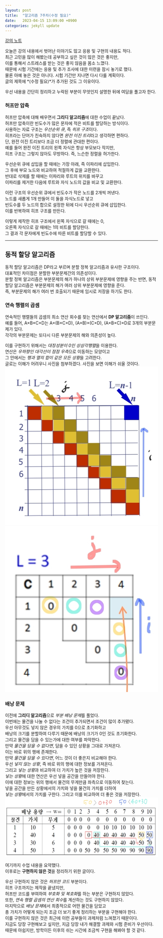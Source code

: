 ```yaml
---
layout: post
title:  "알고리즘 7주차(수정 필요)"
date:   2023-04-15 13:09:00 +0900
categories: jekyll update
---
```

[강의 노트](https://harmonious-beluga-1f5.notion.site/7-dcdb485c5189427db4dd098a1ddd3093)

오늘은 강의 내용에서 벗어난 이야기도 많고 응용 및 구현의 내용도 적다.\
최근 고민을 많이 해봤는데 공부하고 싶은 것이 많은 것은 좋지만,\
이를 통해서 스트레스를 받는 것은 좋지 않음을 몸소 느꼈다.\
때문에 시험 기간에는 응용 및 추가 조사에 대한 미련을 잠시 놓기로 했다.\
물론 아예 놓은 것은 아니다. 시험 기간만 지나면 다시 다룰 계획이다.\
글의 제목에 *(수정 필요)*가 추가된 것도 그 이유이다. 

우선 내용을 간단히 정리하고 누락된 부분이 무엇인지 설명한 뒤에 여담을 풀고자 한다.

### 허프만 압축
허프만 압축에 대해 배우면서 **그리디 알고리즘**에 대한 수업이 끝났다.\
허프만 압축이란 빈도수가 많은 문자에 적은 비트를 할당하는 방식이다.\
사용하는 자료 구조는 *우선순위 큐*, 즉 *히프 구조*이다.\
히프라는 단어가 친숙하지 않다면 *완전 이진 트리*라고 생각하면 편하다.\
단, 완전 이진 트리보다 조금 더 정렬에 관대한 편이다.\
예를 들어 완전 이진 트리의 왼쪽 자식은 항상 부모보다 작지만,\
히프 구조는 그렇지 않아도 무방하다. 즉, 느슨한 정렬을 허가한다.

우선순위 큐에 삽입을 할 때에는 가장 아래, 즉 이파리에 삽입한다.\
그 후에 부모 노드와 비교하여 적절하게 값을 교환한다.\
반대로 삭제를 할 때에는 이파리와 루트의 위치를 바꾸고\
이파리를 제거한 다음에 루트와 자식 노드의 값을 비교 및 교환한다.

이런 구조의 우선순위 큐에서 빈도수가 작은 노드를 2개씩 꺼낸다.\
노드를 새롭게 1개 만들어 이 둘을 자식노드로 넣고\
빈도수를 두 노드의 합으로 설정한 뒤에 다시 우선순위 큐에 삽입한다.\
이를 반복하여 히프 구조를 만든다.

이렇게 제작한 히프 구조에서 왼쪽 자식으로 갈 때에는 0,\
오른쪽 자식으로 갈 때에는 1의 비트를 할당한다.\
그 결과 각 문자에게 빈도수에 따른 비트를 할당할 수 있다.

---

## 동적 할당 알고리즘
동적 할당 알고리즘은 DP라고 부르며 분할 정복 알고리즘과 유사한 구조이다.\
대표적인 차이점은 분할한 부분문제간의 의존성이다.\
분할 정복 알고리즘은 부분문제의 해가 하나의 상위 부분문제에 영향을 주는 반면,
동적 할당 알고리즘은 부분문제의 해가 여러 상위 부분문제에 영향을 준다.\
즉, 부분문제의 해가 여러 번 호출되기 때문에 임시로 저장을 하기도 한다.

### 연속 행렬의 곱셈
연속적인 행렬들의 곱셈의 최소 연산 회수를 찾는 연산에서 **DP 알고리즘**이 쓰인다.\
예를 들어, A×B×C×D는 A×(B×C×D), (A×B)×(C×D), (A×B×C)×D로 3개의 부분문제가 있다.\
각각의 부분문제는 또다시 다른 부분문제의 해와 의존성이 높다.

이를 구현하기 위해서는 *대칭성분이 0인 상삼각행렬*을 이용한다.\
연산은 *우하향인 대각선이 점점 우측*으로 이동하는 모양이고\
그 안에서는 *행과 열의 합이 같은 모든 상황*을 고려한다.\
글로는 이해가 어려우니 사진을 첨부하겠다. 사진을 보면 이해가 쉬울 것이다.\
![연산 순서에 대한 사진](https://raw.githubusercontent.com/kielkoreld/kielkoreld.github.io/main/_posts/photo/matrix1.jpg)
![부분문제에 대한 사진](https://raw.githubusercontent.com/kielkoreld/kielkoreld.github.io/main/_posts/photo/matrix2.jpg)

### 배낭 문제
이전에 **그리디 알고리즘**으로 *부분 배낭 문제*를 풀었다.\
이번에는 물건을 나눌 수 없다는 조건이 추가되면서 조건이 많이 추가됐다.\
우선 아무것도 넣지 않은 경우의 가치를 0으로 초기화하고\
배낭의 크기를 분할하여 다루기 때문에 배낭의 크기가 0인 것도 초기화한다.\
그리고 물건을 담을 수 있는가에 대한 여부를 파악한다.\
만약 *물건을 담을 수 없다면*, 담을 수 있던 상황을 그대로 가져온다.\
이는 바로 위의 행에 존재한다.\
만약 *물건을 담을 수 있다면*, 어느 것이 더 좋은지 비교해야 한다.\
우선 *넣지 않는 상황*, 즉 바로 위의 행에 대한 정보를 가져온다.\
그리고 *넣는 상황*과 비교하여 더 가치가 높은 것을 저장한다.\
*넣는 상황*에 대한 연산은 우선 넣을 공간을 만들어야 한다.\
이에 대한 정보는 위의 행에서 물건의 무게만큼 좌측으로 이동하여 찾는다.\
넣을 공간을 만든 상황에서의 가치와 넣을 물건의 가치를 더하여\
*넣는 상황*에서의 가치를 구한다. 그리고 이를 비교하여 더 좋은 것을 저장한다.\
![배낭 문제에 대한 사진](https://raw.githubusercontent.com/kielkoreld/kielkoreld.github.io/main/_posts/photo/backpack.jpg)


여기까지 수업 내용을 요약했다.\
이후로는 **구현하지 않은 것**을 정리하기 위한 글이다.

우선 구현하지 않은 것은 *허프만 코드* 부분이다.\
히프 구조까지는 제작을 끝냈지만,\
허프만 코드를 부여하여 *부호화 및 복호화*를 하는 부분은 구현하지 않았다.\
또한, *연속 행렬 곱셈의 연산 회수*를 계산하는 것도 구현하지 않았다.\
마지막으로 *배낭 문제*에서 최종적으로 어떤 물건을 담았고\
총 가치가 어떻게 되는지 조금 더 보기 좋게 정리하는 부분을 구현해야 한다.\
이를 구현하지 않은 것은 최근에 이런 공부들이 과제처럼 느껴졌기 때문이다.\
지금도 당장 구현해보고 싶지만, 지금 당장 내가 해결할 과제와 시험 준비가 우선이다.\
때문에 아쉽지만, 방학이든 이후의 쉬는 시간에 조금씩 구현을 해봐야 할 것 같다.